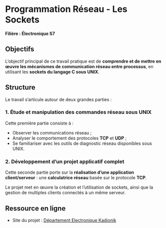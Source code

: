 # Programmation Réseau - Les Sockets

**Filière : Électronique S7**

## Objectifs

L’objectif principal de ce travail pratique est de **comprendre et de mettre en œuvre les mécanismes de communication réseau entre processus**, en utilisant les **sockets du langage C sous UNIX**.

## Structure

Le travail s’articule autour de deux grandes parties :

### 1. Étude et manipulation des commandes réseau sous UNIX
Cette première partie consiste à :
- Observer les communications réseau ;
- Analyser le comportement des protocoles **TCP** et **UDP** ;
- Se familiariser avec les outils de diagnostic réseau disponibles sous UNIX.

### 2. Développement d’un projet applicatif complet
Cette seconde partie porte sur la **réalisation d’une application client/serveur** :
une **calculatrice réseau** basée sur le protocole **TCP**.

Le projet met en œuvre la création et l’utilisation de sockets, ainsi que la gestion de multiples clients connectés à un même serveur.

## Ressource en ligne

- Site du projet : [Département Electronique Kadionik ](https://kadionik.enseirb-matmeca.fr/)
